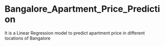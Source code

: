 # Bangalore_Apartment_Price_Prediction
It is a Linear Regression model to predict apartment price in different locations of Bangalore
